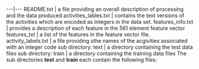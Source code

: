 
---|---
README.txt | a file providing an overall description of processing and the data produced activities_lables.txt | contains the text versions of the activities which are encoded as integers in the data set. features_info.txt | provides a description of each feature in the 561 element feature vector features_txt | a list of the features in the feature vector file. activity_labels.txt | a file providing sthe names of the acgivities associated with an integer code sub directory: text | a directory containing the test data files sub directory: train | a directory containing the training data files  The sub directories **test** and **train** each contain the following files:
 